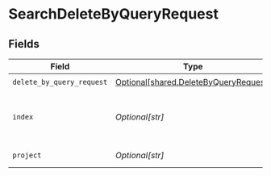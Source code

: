 # SearchDeleteByQueryRequest


## Fields

| Field                                                                                    | Type                                                                                     | Required                                                                                 | Description                                                                              |
| ---------------------------------------------------------------------------------------- | ---------------------------------------------------------------------------------------- | ---------------------------------------------------------------------------------------- | ---------------------------------------------------------------------------------------- |
| `delete_by_query_request`                                                                | [Optional[shared.DeleteByQueryRequest]](undefined/models/shared/deletebyqueryrequest.md) | :heavy_check_mark:                                                                       | N/A                                                                                      |
| `index`                                                                                  | *Optional[str]*                                                                          | :heavy_check_mark:                                                                       | The index name of the documents that needs deletion.                                     |
| `project`                                                                                | *Optional[str]*                                                                          | :heavy_check_mark:                                                                       | The project name.                                                                        |